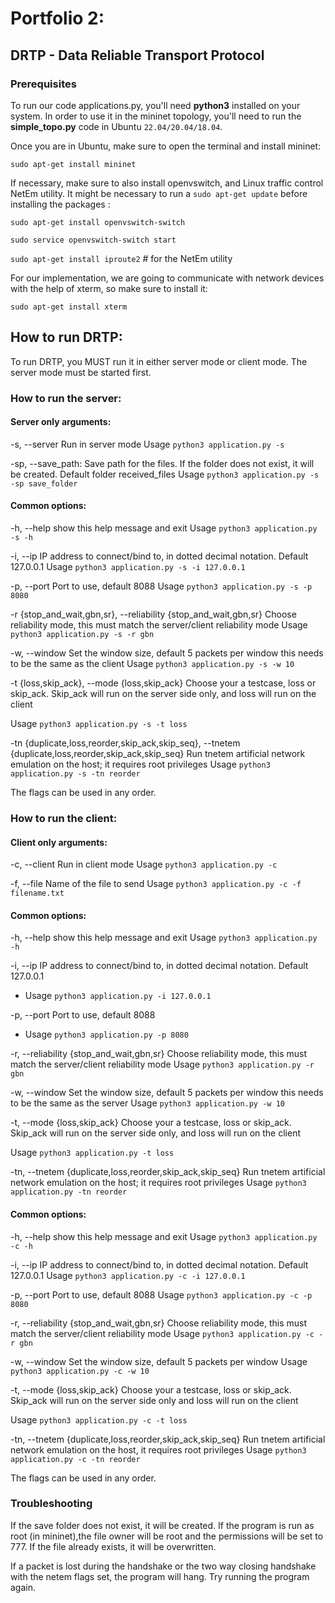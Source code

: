 # Portfolio 2:

## DRTP - Data Reliable Transport Protocol

### Prerequisites

To run our code applications.py, you'll need **python3** installed on your system. In order to use it in the mininet
topology, you'll need to run the **simple_topo.py** code in Ubuntu `22.04/20.04/18.04`.

Once you are in Ubuntu, make sure to open the terminal and install mininet:

`sudo apt-get install mininet`

If necessary, make sure to also install openvswitch, and Linux traffic control NetEm utility. It might be necessary to
run a `sudo apt-get update` before installing the packages :

`sudo apt-get install openvswitch-switch`

`sudo service openvswitch-switch start`

`sudo apt-get install iproute2` # for the NetEm utility

For our implementation, we are going to communicate with network devices with the help of xterm, so make sure to install
it:

`sudo apt-get install xterm`

## How to run DRTP:

To run DRTP, you MUST run it in either server mode or client mode. The server mode must be started first.

### How to run the server:

#### Server only arguments:

-s, --server Run in server mode
Usage `python3 application.py -s`

-sp, --save_path: Save path for the files. If the folder does not exist, it will be created. Default folder
received_files
Usage `python3 application.py -s -sp save_folder`

#### Common options:

-h, --help show this help message and exit
Usage `python3 application.py -s -h`

-i, --ip IP address to connect/bind to, in dotted decimal notation. Default 127.0.0.1
Usage `python3 application.py -s -i 127.0.0.1`

-p, --port Port to use, default 8088
Usage `python3 application.py -s -p 8080`

-r {stop_and_wait,gbn,sr}, --reliability {stop_and_wait,gbn,sr}
Choose reliability mode, this must match the server/client reliability mode
Usage `python3 application.py -s -r gbn`

-w, --window
Set the window size, default 5 packets per window this needs to be the same as the
client
Usage `python3 application.py -s -w 10`

-t {loss,skip_ack}, --mode {loss,skip_ack}
Choose your a testcase, loss or skip_ack. Skip_ack will run on the server side only, and loss will run on the client

Usage `python3 application.py -s -t loss`

-tn {duplicate,loss,reorder,skip_ack,skip_seq}, --tnetem {duplicate,loss,reorder,skip_ack,skip_seq}
Run tnetem artificial network emulation on the host; it requires root privileges
Usage `python3 application.py -s -tn reorder`

The flags can be used in any order.

### How to run the client:

#### Client only arguments:

-c, --client Run in client mode
Usage `python3 application.py -c`

-f, --file Name of the file to send
Usage `python3 application.py -c -f filename.txt`

#### Common options:

-h, --help show this help message and exit
Usage `python3 application.py -h`

-i, --ip IP address to connect/bind to, in dotted decimal notation. Default 127.0.0.1

* Usage `python3 application.py -i 127.0.0.1`

-p, --port Port to use, default 8088

* Usage `python3 application.py -p 8080`

-r, --reliability {stop_and_wait,gbn,sr}
Choose reliability mode, this must match the server/client reliability mode
Usage `python3 application.py -r gbn`

-w, --window
Set the window size, default 5 packets per window this needs to be the same as the server
Usage `python3 application.py -w 10`

-t, --mode {loss,skip_ack}
Choose your a testcase, loss or skip_ack. Skip_ack will run on the server side only, and loss will run on the client

Usage `python3 application.py -t loss`

-tn, --tnetem {duplicate,loss,reorder,skip_ack,skip_seq}
Run tnetem artificial network emulation on the host; it requires root privileges
Usage `python3 application.py -tn reorder`

#### Common options:

-h, --help show this help message and exit
Usage `python3 application.py -c -h`

-i, --ip IP address to connect/bind to, in dotted decimal notation. Default 127.0.0.1
Usage `python3 application.py -c -i 127.0.0.1`

-p, --port Port to use, default 8088
Usage `python3 application.py -c -p 8080`

-r, --reliability {stop_and_wait,gbn,sr}
Choose reliability mode, this must match the server/client reliability mode
Usage `python3 application.py -c -r gbn`

-w, --window
Set the window size, default 5 packets per window
Usage `python3 application.py -c -w 10`

-t, --mode {loss,skip_ack}
Choose your a testcase, loss or skip_ack. Skip_ack will run on the server side only and loss will run on the client

Usage `python3 application.py -c -t loss`

-tn, --tnetem {duplicate,loss,reorder,skip_ack,skip_seq}
Run tnetem artificial network emulation on the host, it requires root privileges
Usage `python3 application.py -c -tn reorder`

The flags can be used in any order.

### Troubleshooting

If the save folder does not exist, it will be created. If the program is run as root (in mininet),the file owner will be
root and the permissions will be set to 777. If the file already exists, it will be overwritten.

If a packet is lost during the handshake or the two way closing handshake with the netem flags set, the program will
hang. Try running the program again.




